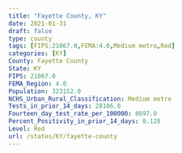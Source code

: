 ```yaml
---
title: "Fayette County, KY"
date: 2021-01-31
draft: false
type: county
tags: [FIPS:21067.0,FEMA:4.0,Medium metro,Red]
categories: [KY]
County: Fayette County
State: KY
FIPS: 21067.0
FEMA_Region: 4.0
Population: 323152.0
NCHS_Urban_Rural_Classification: Medium metro
Tests_in_prior_14_days: 28106.0
Fourteen_day_test_rate_per_100000: 8697.0
Percent_Positivity_in_prior_14_days: 0.128
Level: Red
url: /states/KY/fayette-county
---
```



